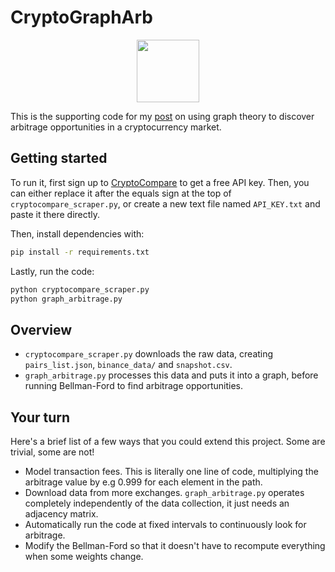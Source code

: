 # CryptoGraphArb

<center>
<img src="https://reasonabledeviations.science/assets/images/currency_graph.png" style="width:100px;"/>
</center>

This is the supporting code for my [post](https://reasonabledeviations.science/2019/04/21/currency-arbitrage-graphs-2/) on using graph theory to discover arbitrage opportunities in a cryptocurrency market.

## Getting started

To run it, first sign up to [CryptoCompare](https://min-api.cryptocompare.com/) to get a free API key. Then, you can either replace it after the equals sign at the top of `cryptocompare_scraper.py`, or create a new text file named `API_KEY.txt` and paste it there directly.

Then, install dependencies with:

```bash
pip install -r requirements.txt
```

Lastly, run the code:

```bash
python cryptocompare_scraper.py
python graph_arbitrage.py
```

## Overview

- `cryptocompare_scraper.py` downloads the raw data, creating `pairs_list.json`, `binance_data/` and `snapshot.csv`.
- `graph_arbitrage.py` processes this data and puts it into a graph, before running Bellman-Ford to find arbitrage opportunities.

## Your turn

Here's a brief list of a few ways that you could extend this project. Some are trivial, some are not!

- Model transaction fees. This is literally one line of code, multiplying the arbitrage value by e.g 0.999 for each element in the path.
- Download data from more exchanges. `graph_arbitrage.py` operates completely independently of the data collection, it just needs an adjacency matrix.
- Automatically run the code at fixed intervals to continuously look for arbitrage.
- Modify the Bellman-Ford so that it doesn't have to recompute everything when some weights change.
